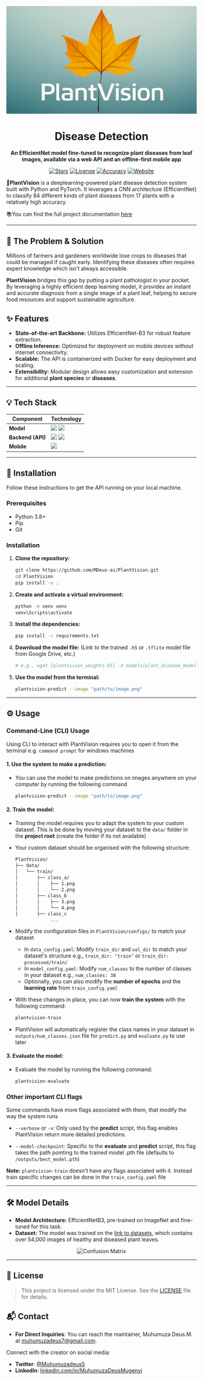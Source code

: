 <p align="center">
  <img src="logo/logo.png" alt="PlantVision Banner" style="max-height: 450px; width: 100%; height: auto;" />
</p>

<h1 align="center">Disease Detection</h1>

<p align="center">
  <strong>An EfficientNet model fine-tuned to recognize plant diseases from leaf images, available via a web API and an offline-first mobile app</strong><br/>
</p>

<!-- BADGES: Go to shields.io to create these. They make your project look professional. -->
<p align="center">
  <a href="https://github.com/MDeus-ai/PlantVision/stargazers"><img src="https://img.shields.io/github/stars/MDeus-ai/PlantVision?style=for-the-badge" alt="Stars"></a>
  <a href="https://github.com/MDeus-ai/PlantVision/blob/main/LICENSE"><img src="https://img.shields.io/github/license/MDeus-ai/PlantVision?style=for-the-badge" alt="License"></a>
  <a href="#"><img src="https://img.shields.io/badge/Model%20Accuracy-98.5%25-green?style=for-the-badge" alt="Accuracy"></a>
  <a href="https://muhumuzadeus.netlify.app/projects/plantvision-cv001dd"><img src="https://img.shields.io/badge/Website-Live-blue?style=for-the-badge" alt="Website"></a>
</p>


**🌿PlantVision** is a deeplearning-powered plant disease detection system built
with Python and PyTorch. It leverages a CNN architecture (EfficientNet) to classify 84 
different kinds of plant diseases from 17 plants with a relatively high accuracy.


📚You can find the full project documentation [here](https://muhumuzadeus.netlify.app/projects/plantvision-cv001dd)

---
## 🤔 The Problem & Solution

Millions of farmers and gardeners worldwide lose crops to diseases that 
could be managed if caught early. Identifying these diseases often requires 
expert knowledge which isn't always accessible.

**PlantVision** bridges this gap by putting a plant pathologist in your pocket. 
By leveraging a highly efficient deep learning model, it provides an instant and accurate diagnosis from a single image of a plant leaf, 
helping to secure food resources and support sustainable agriculture.

## ✨ Features

- **State-of-the-art Backbone:** Utilizes EfficientNet-B3 for robust feature extraction.
- **Offline Inference:** Optimized for deployment on mobile devices without internet connectivity.
- **Scalable:** The API is containerized with Docker for easy deployment and scaling.
- **Extensibility:** Modular design allows easy customization and extension for additional **plant species** or **diseases**.

---

## 💡 Tech Stack
| Component         | Technology                                                                                                                                                                                                                       |
| ----------------- |----------------------------------------------------------------------------------------------------------------------------------------------------------------------------------------------------------------------------------|
| **Model**         | <img src="https://img.shields.io/badge/PyTorch-EE4C2C?logo=pytorch&logoColor=white&style=flat-square"/> <img src="https://img.shields.io/badge/EfficientNet-B3-009688?style=flat-square)"/>                                       |
| **Backend (API)** | <img src="https://img.shields.io/badge/FastAPI-009688?logo=fastapi&logoColor=white&style=flat-square"/> <img src="https://img.shields.io/badge/Python-3.9-3776AB?logo=python&logoColor=white&style=flat-square"/>                |
| **Mobile**        | <img src="https://img.shields.io/badge/Flutter-02569B?logo=flutter&logoColor=white&style=flat-square"/> |



---

## 🚀 Installation

Follow these instructions to get the API running on your local machine.

### Prerequisites

- Python 3.8+
- Pip
- Git

### Installation

1.  **Clone the repository:**
    ```bash
    git clone https://github.com/MDeus-ai/PlantVision.git
    cd PlantVision
    pip install -e .
    ```

2.  **Create and activate a virtual environment:**
    ```bash
    python -m venv venv
    venv\Scripts\activate
    ```

3.  **Install the dependencies:**
    ```bash
    pip install -r requirements.txt
    ```

4.  **Download the model file:**
    (Link to the trained `.h5` or `.tflite` model file from Google Drive, etc.)
    ```bash
    # e.g., wget [plantvision_weights.h5] -O models/plant_disease_model.h5
    ```
5. **Use the model from the terminal:**
    ```bash
   plantvision-predict --image "path/to/image.png"
   ```
---
## ⚙️ Usage
### Command-Line (CLI) Usage
Using CLI to interact with PlantVision requires you to open it from the terminal e.g. `command prompt` for windows machines
#### 1. **Use the system to make a prediction:**
- You can use the model to make predictions on images anywhere on your computer by running the following command 
    ```bash
    plantvision-predict --image "path/to/image.png"
    ```
#### 2. **Train the model:**
- Training the model requires you to adapt the system to your custom dataset. This is be done by moving your dataset to the `data/` folder in the **project root** (create the folder if its not available)
- Your custom dataset should be organised with the following structure:
    ```text
    PlantVision/
    ├── data/
    │   └── train/
    │       ├── class_a/
    │       │    ├── 1.png
    │       │    └── 2.png
    │       ├── class_b
    │       │    ├── 3.png
    │       │    └── 4.png
    │       ├── class_c
                 ...
    ```
- Modify the configuration files in `PlantVision/configs/` to match your dataset
    - In `data_config.yaml`: Modify `train_dir` and `val_dir` to match your dataset's structure e.g., `train_dir: "train"` or `train_dir: processed/train/`
    - In `model_config.yaml`: Modify `num_classes` to the number of classes in your dataset e.g., `num_classes: 38`
    - Optionally, you can also modify the **number of epochs** and the **learning rate** from `train_config.yaml`
- With these changes in place, you can now **train the system** with the following command:

    ```bash
    plantvision-train
    ```
- PlantVision will automatically register the class names in your dataset in `outputs/num_classes.json` file for `predict.py` and `evaluate.py` to use later
#### 3. **Evaluate the model:**
- Evaluate the model by running the following command: 
    ```bash
    plantvision-evaluate
    ```
### Other important CLI flags
Some commands have more flags associated with them, that modify the way the system runs
- `--verbose` or `-v`: Only used by the **predict** script, this flag enables PlantVision return more detailed predictions.


- `--model-checkpoint`: Specific to the **evaluate** and **predict** script, this flag takes the path pointing to the trained model .pth file (defaults to `/outputs/best_model.pth`)

**Note:** `plantvision-train` doesn't have any flags associated with it. Instead train specific changes can be done in the `train_config.yaml` file

---
## 🛠️ Model Details
- **Model Architecture:** EfficientNetB3, pre-trained on ImageNet and fine-tuned for this task.
- **Dataset:** The model was trained on the [link to datasets](link_to_dataset), which contains over 54,000 images of healthy and diseased plant leaves.
<p align="center">
  <img src="outputs/confusion_matrix.png" alt="Confusion Matrix">
</p>

---
## 📄 License

> This project is licensed under the MIT License. See the [LICENSE](LICENSE) file for details.
## 📬 Contact

- **For Direct Inquiries**: You can reach the maintainer, Muhumuza Deus.M. at [muhumuzadeus7@gmail.com](mailto:muhumuzadeus7@gmail.com).

Connect with the creator on social media:
- **Twitter**: [@Muhumuzadeus5](https://x.com/Muhumuzadeus5)
- **LinkedIn**: [linkedin.com/in/MuhumuzaDeusMugenyi](https://www.linkedin.com/in/muhumuza-deus-mugenyi-81a4a7268/)